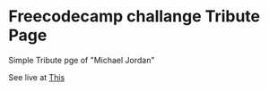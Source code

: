 # Freecodecamp challange Tribute Page
Simple Tribute pge of "Michael Jordan"

See live at [This](https://jovial-bartik-7b6ace.netlify.app) 

